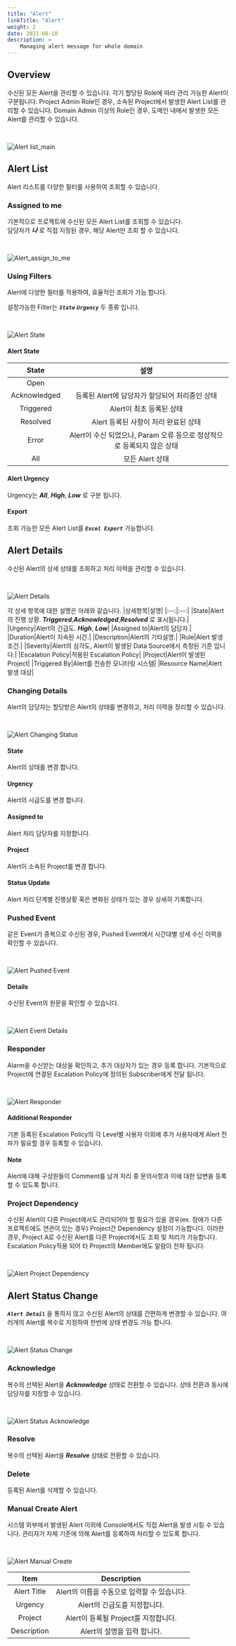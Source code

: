 ```yaml
---
title: "Alert"
linkTitle: "Alert"
weight: 2
date: 2021-08-10
description: >
    Managing alert message for whole domain
---
```


## Overview
수신된 모든 Alert을 관리할 수 있습니다. 각기 할당된 Role에 따라 관리 가능한 Alert이 구분됩니다.
Project Admin Role인 경우, 소속된 Project에서 발생한 Alert List를 관리할 수 있습니다.
Domain Admin 이상의 Role인 경우, 도메인 내에서 발생한 모든 Alert를 관리할 수 있습니다.

<br>

![Alert list_main](/docs/guides/user_guide/monitoring/alert_manager/alert_img/alert_manager_alert_img_01.png)


## Alert List
Alert 리스트를 다양한 필터를 사용하여 조회할 수 있습니다.


### Assigned to me
기본적으로 프로젝트에 수신된 모든 Alert List를 조회할 수 있습니다.  
담당자가 _**나**_ 로 직접 지정된 경우, 해당 Alert만 조회 할 수 있습니다.

<br>

![Alert_assign_to_me](/docs/guides/user_guide/monitoring/alert_manager/alert_img/alert_manager_alert_img_02.png)


### Using Filters
Alert에 다양한 필터를 적용하여, 효율적인 조회가 가능 합니다.

설정가능한 Filter는 _**`State`**_ _**`Urgency`**_ 두 종류 입니다.

<br>

![Alert State](/docs/guides/user_guide/monitoring/alert_manager/alert_img/alert_manager_alert_img_03.png)

#### Alert State

|State|설명|
|:--:|:--:|
|Open||
|Acknowledged|등록된 Alert에 담당자가 할당되어 처리중인 상태|
|Triggered|Alert이 최초 등록된 상태|
|Resolved|Alert 등록된 사항이 처리 완료된 상태|
|Error|Alert이 수신 되었으나, Param 오류 등으로 정상적으로 등록되지 않은 상태|
|All|모든 Alert 상태|

#### Alert Urgency
Urgency는 _**All**_, _**High**_, _**Low**_ 로 구분 됩니다.

#### Export
조회 가능한 모든 Alert List를 _**`Excel Export`**_ 가능합니다.


## Alert Details
수신된 Alert의 상세 상태를 조회하고 처리 이력을 관리할 수 있습니다.

<br>

![Alert Details](/docs/guides/user_guide/monitoring/alert_manager/alert_img/alert_manager_alert_img_07.png)

각 상세 항목에 대한 설명은 아래와 같습니다.
|상세항목|설명|
|:--:|:--:|
|State|Alert의 진행 상황. _**Triggered**_,_**Acknowledged**_,_**Resolved**_ 로 표시됩니다.|
|Urgency|Alert의 긴급도. _**High**_, _**Low**_|
|Assigned to|Alert의 담당자.|
|Duration|Alert이 지속된 시간.|
|Description|Alert의 기타설명.|
|Rule|Alert 발생 조건.|
|Severity|Alert의 심각도, Alert이 발생된 Data Source에서 측정된 기준 입니다.|
|Escalation Policy|적용된 Escalation Policy|
|Project|Alert이 발생된 Project|
|Triggered By|Alert를 전송한 모니터링 시스템|
|Resource Name|Alert 발생 대상|


### Changing Details
Alert의 담당자는 할당받은 Alert의 상태를 변경하고, 처리 이력을 정리할 수 있습니다.

<br>

![Alert Changing Status](/docs/guides/user_guide/monitoring/alert_manager/alert_img/alert_manager_alert_img_10.png)

#### State
Alert의 상태를 변경 합니다. 

#### Urgency
Alert의 시급도를 변경 합니다.


#### Assigned to
Alert 처리 담당자를 지정합니다.


#### Project
Alert이 소속된 Project를 변경 합니다.

#### Status Update
Alert 처리 단계별 진행상황 혹은 변화된 상태가 있는 경우 상세히 기록합니다.


### Pushed Event
같은 Event가 중복으로 수신된 경우, Pushed Event에서 시간대별 상세 수신 이력을 확인할 수 있습니다.

<br>

![Alert Pushed Event](/docs/guides/user_guide/monitoring/alert_manager/alert_img/alert_manager_alert_img_11.png)

#### Details
수신된 Event의 원문을 확인할 수 있습니다.

<br>

![Alert Event Details](/docs/guides/user_guide/monitoring/alert_manager/alert_img/alert_manager_alert_img_12.png)

### Responder

Alarm을 수신받는 대상을 확인하고, 추가 대상자가 있는 경우 등록 합니다.
기본적으로 Project에 연결된 Escalation Policy에 정의된 Subscriber에게 전달 됩니다.

<br>

![Alert Responder](/docs/guides/user_guide/monitoring/alert_manager/alert_img/alert_manager_alert_img_08.png)

#### Additional Responder
기본 등록된 Escalation Policy의 각 Level별 사용자 이외에 추가 사용자에게 Alert 전파가 필요할 경우 등록할 수 있습니다.

#### Note
Alert에 대해 구성원들이 Comment를 남겨 처리 중 문의사항과 이에 대한 답변을 등록할 수 있도록 합니다.


### Project Dependency
수신된 Alert이 다른 Project에서도 관리되어야 할 필요가 있을 경우(ex. 장애가 다른 프로젝트에도 연관이 있는 경우)
Project간 Dependency 설정이 가능합니다. 이러한 경우, Project A로 수신된 Alert를 다른 Project에서도 조회 및 처리가 가능합니다.
Escalation Policy적용 되어 타 Project의 Member에도 알람이 전파 됩니다.

<br>

![Alert Project Dependency](/docs/guides/user_guide/monitoring/alert_manager/alert_img/alert_manager_alert_img_09.png)


## Alert Status Change
_**`Alert Detail`**_ 을 통하지 않고 수신된 Alert의 상태를 간편하게 변경할 수 있습니다.
여러개의 Alert를 복수로 지정하여 한번에 상태 변경도 가능 합니다.

<br>

![Alert Status Change](/docs/guides/user_guide/monitoring/alert_manager/alert_img/alert_manager_alert_img_04.png)


### Acknowledge
복수의 선택된 Alert을 _**Acknowledge**_ 상태로 전환할 수 있습니다. 
상태 전환과 동시에 담당자를 지정할 수 있습니다.  

<br>

![Alert Status Acknowledge](/docs/guides/user_guide/monitoring/alert_manager/alert_img/alert_manager_alert_img_06.png)

### Resolve
복수의 선택된 Alert을 _**Resolve**_ 상태로 전환할 수 있습니다.

### Delete
등록된 Alert를 삭제할 수 있습니다.


### Manual Create Alert 
시스템 외부에서 발생된 Alert 이외에 Console에서도 직접 Alert을 발생 시킬 수 있습니다.
관리자가 자체 기준에 의해 Alert를 등록하여 처리할 수 있도록 합니다.

<br>

![Alert Manual Create](/docs/guides/user_guide/monitoring/alert_manager/alert_img/alert_manager_alert_img_05.png)

|Item|Description|
|:--:|:--:|
|Alert Title|Alert의 이름을 수동으로 입력할 수 있습니다.|
|Urgency|Alert의 긴급도를 지정합니다.|
|Project|Alert이 등록될 Project를 지정합니다.|
|Description|Alert의 설명을 입력 합니다.|







